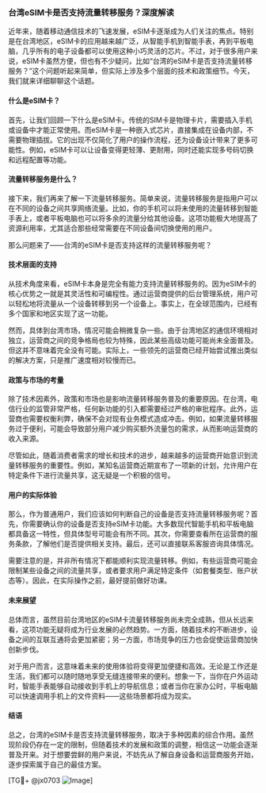 ### 台湾eSIM卡是否支持流量转移服务？深度解读

近年来，随着移动通信技术的飞速发展，eSIM卡逐渐成为人们关注的焦点。特别是在台湾地区，eSIM卡的应用越来越广泛，从智能手机到智能手表，再到平板电脑，几乎所有的电子设备都可以使用这种小巧灵活的芯片。不过，对于很多用户来说，eSIM卡虽然方便，但也有不少疑问，比如“台湾的eSIM卡是否支持流量转移服务？”这个问题听起来简单，但实际上涉及多个层面的技术和政策细节。今天，我们就来详细聊聊这个话题。

#### 什么是eSIM卡？

首先，让我们回顾一下什么是eSIM卡。传统的SIM卡是物理卡片，需要插入手机或设备中才能正常使用。而eSIM卡是一种嵌入式芯片，直接集成在设备内部，不需要物理插拔。它的出现不仅简化了用户的操作流程，还为设备设计带来了更多可能性。例如，eSIM卡可以让设备变得更轻薄、更耐用，同时还能实现多号码切换和远程配置等功能。

#### 流量转移服务是什么？

接下来，我们再来了解一下流量转移服务。简单来说，流量转移服务是指用户可以在不同的设备之间共享网络流量。比如，你的手机可以将未使用的流量转移到智能手表上，或者平板电脑也可以将多余的流量分给其他设备。这项功能极大地提高了资源利用率，尤其适合那些经常需要在不同设备间切换使用的用户。

那么问题来了——台湾的eSIM卡是否支持这样的流量转移服务呢？

#### 技术层面的支持

从技术角度来看，eSIM卡本身是完全有能力支持流量转移服务的。因为eSIM卡的核心优势之一就是其灵活性和可编程性。通过运营商提供的后台管理系统，用户可以轻松地将流量从一个设备转移到另一个设备上。事实上，在全球范围内，已经有多个国家和地区实现了这一功能。

然而，具体到台湾市场，情况可能会稍微复杂一些。由于台湾地区的通信环境相对独立，运营商之间的竞争格局也较为特殊，因此某些高级功能可能尚未全面普及。但这并不意味着完全没有可能。实际上，一些领先的运营商已经开始尝试推出类似的解决方案，只是推广速度相对较慢而已。

#### 政策与市场的考量

除了技术因素外，政策和市场也是影响流量转移服务普及的重要原因。在台湾，电信行业的监管非常严格，任何新功能的引入都需要经过严格的审批程序。此外，运营商也需要权衡利弊，确保不会对现有业务模式造成冲击。例如，如果流量转移服务过于便利，可能会导致部分用户减少购买额外流量包的需求，从而影响运营商的收入来源。

尽管如此，随着消费者需求的增长和技术的进步，越来越多的运营商开始意识到流量转移服务的重要性。例如，某知名运营商近期宣布了一项新的计划，允许用户在特定条件下进行流量共享，这无疑是一个积极的信号。

#### 用户的实际体验

那么，作为普通用户，我们应该如何判断自己的设备是否支持流量转移服务呢？首先，你需要确认你的设备是否支持eSIM卡功能。大多数现代智能手机和平板电脑都具备这一特性，但具体型号可能会有所不同。其次，你需要查看所在运营商的服务条款，了解他们是否提供相关支持。最后，还可以直接联系客服咨询具体情况。

需要注意的是，并非所有情况下都能顺利实现流量转移。例如，有些运营商可能会限制某些设备之间的流量共享，或者要求用户满足特定条件（如套餐类型、账户状态等）。因此，在实际操作之前，最好提前做好功课。

#### 未来展望

总体而言，虽然目前台湾地区的eSIM卡流量转移服务尚未完全成熟，但从长远来看，这项功能无疑将成为行业发展的必然趋势。一方面，随着技术的不断进步，设备之间的互联互通将会更加紧密；另一方面，市场竞争的压力也会促使运营商加快创新步伐。

对于用户而言，这意味着未来的使用体验将变得更加便捷和高效。无论是工作还是生活，我们都可以随时随地享受无缝连接带来的便利。想象一下，当你在户外运动时，智能手表能够自动接收到手机上的导航信息；或者当你在家办公时，平板电脑可以快速调用手机上的文件资料——这些场景都将成为现实。

#### 结语

总之，台湾的eSIM卡是否支持流量转移服务，取决于多种因素的综合作用。虽然现阶段仍存在一定的限制，但随着技术的发展和政策的调整，相信这一功能会逐渐普及开来。对于想要尝鲜的用户来说，不妨先从了解自身设备和运营商服务开始，逐步探索属于自己的最佳方案。

[TG💪+ @jx0703 ![Image](https://github.com/user-attachments/assets/dbca1d08-cadb-493c-b0ec-ad6f7a83f270)]